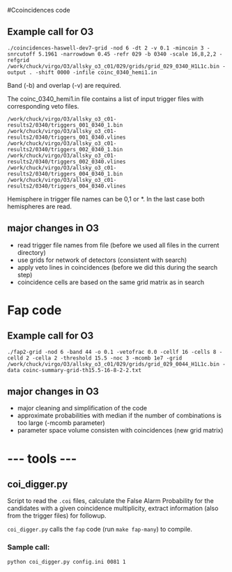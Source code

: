 #Ccoincidences code

## Example call for O3
`./coincidences-haswell-dev7-grid -nod 6 -dt 2 -v 0.1 -mincoin 3 -snrcutoff 5.1961 -narrowdown 0.45 -refr 029 -b 0340 -scale 16,8,2,2 -refgrid /work/chuck/virgo/O3/allsky_o3_c01/029/grids/grid_029_0340_H1L1c.bin -output . -shift 0000 -infile coinc_0340_hemi1.in`

Band (-b) and overlap (-v) are required.

The coinc_0340_hemi1.in file contains a list of input trigger files with corresponding veto files.
```
/work/chuck/virgo/O3/allsky_o3_c01-results2/0340/triggers_001_0340_1.bin /work/chuck/virgo/O3/allsky_o3_c01-results2/0340/triggers_001_0340.vlines
/work/chuck/virgo/O3/allsky_o3_c01-results2/0340/triggers_002_0340_1.bin /work/chuck/virgo/O3/allsky_o3_c01-results2/0340/triggers_002_0340.vlines
/work/chuck/virgo/O3/allsky_o3_c01-results2/0340/triggers_004_0340_1.bin /work/chuck/virgo/O3/allsky_o3_c01-results2/0340/triggers_004_0340.vlines
```

Hemisphere in trigger file names can be 0,1 or *. In the last case both hemispheres are read.

## major changes in O3

* read trigger file names from file (before we used all files in the current directory)
* use grids for network of detectors (consistent with search)
* apply veto lines in coincidences (before we did this during the search step)
* coincidence cells are based on the same grid matrix as in search

# Fap code

## Example call for O3

`./fap2-grid -nod 6 -band 44 -o 0.1 -vetofrac 0.0 -cellf 16 -cells 8 -celld 2 -cella 2 -threshold 15.5 -noc 3 -mcomb 1e7 -grid /work/chuck/virgo/O3/allsky_o3_c01/029/grids/grid_029_0044_H1L1c.bin -data coinc-summary-grid-th15.5-16-8-2-2.txt`

## major changes in O3

* major cleaning and simplification of the code
* approximate probabilities with median if the number of combinations is too large (-mcomb parameter)
* parameter space volume consisten with coincidences (new grid matrix)


# --- tools ---

## coi_digger.py 

Script to read the `.coi` files, calculate the False Alarm Probability for the candidates 
with a given coincidence multiplicity, extract information (also from the trigger files) 
for followup. 

`coi_digger.py` calls the `fap` code (run `make fap-many`) to compile. 

### Sample call: 

```
python coi_digger.py config.ini 0081 1
```

